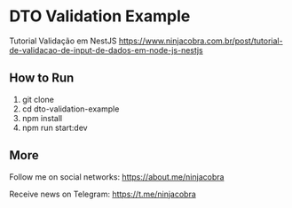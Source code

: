 # DTO Validation Example

Tutorial Validação em NestJS
https://www.ninjacobra.com.br/post/tutorial-de-validacao-de-input-de-dados-em-node-js-nestjs

## How to Run

1. git clone
2. cd dto-validation-example
3. npm install
4. npm run start:dev

## More

Follow me on social networks: https://about.me/ninjacobra

Receive news on Telegram: https://t.me/ninjacobra